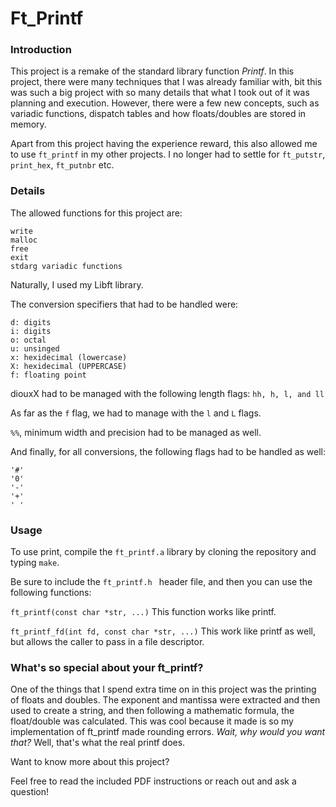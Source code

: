 # Ft_Printf

### Introduction

This project is a remake of the standard library function *Printf*.  In this project, there were many techniques that I was already familiar with, bit this was such a big project with so many details that what I took out of it was planning and execution.  However, there were a few new concepts, such as variadic functions, dispatch tables and how floats/doubles are stored in memory.

Apart from this project having the experience reward, this also allowed me to use `ft_printf` in my other projects.  I no longer had to settle for `ft_putstr`, `print_hex`, `ft_putnbr` etc.

### Details

The allowed functions for this project are:
```
write
malloc
free
exit
stdarg variadic functions
```

Naturally, I used my Libft library.

The conversion specifiers that had to be handled were:
```
d: digits
i: digits
o: octal
u: unsinged
x: hexidecimal (lowercase)
X: hexidecimal (UPPERCASE)
f: floating point
```
diouxX had to be managed with the following length flags:
`hh, h, l, and ll`

As far as the `f` flag, we had to manage with the `l` and `L` flags.

`%%`, minimum width and precision had to be managed as well.

And finally, for all conversions, the following flags had to be handled as well:

```
'#'
'0'
'-'
'+'
' '
```

### Usage

To use print, compile the `ft_printf.a` library by cloning the repository and typing `make`.

Be sure to include the `ft_printf.h	` header file, and then you can use the following functions:

`ft_printf(const char *str, ...)`
This function works like printf.

`ft_printf_fd(int fd, const char *str, ...)`
This work like printf as well, but allows the caller to pass in a file descriptor.

### What's so special about your ft_printf?

One of the things that I spend extra time on in this project was the printing of floats and doubles.  The exponent and mantissa were extracted and then used to create a string, and then following a mathematic formula, the float/double was calculated.  This was cool because it made is so my implementation of ft_printf made rounding errors.  *Wait, why would you want that?* Well, that's what the real printf does.





Want to know more about this project?

Feel free to read the included PDF instructions or reach out and ask a question!

